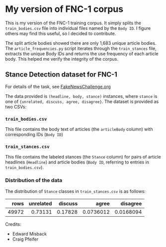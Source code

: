 # My version of FNC-1 corpus

This is my version of the FNC-1 training corpus. It simply splits the `train_bodies.csv` file into individual files named by the `Body ID`. I figure others may find this useful, so I decided to contribute.

The split article bodies showed there are only 1,683 unique article bodies. The `article_frequencies.py` script iterates through the `train_stances` file, extracts the unique Body IDs and returns the use frequency of each article body. This helped me verify the integrity of the corpus.

## Stance Detection dataset for FNC-1

For details of the task, see [FakeNewsChallenge.org](http://fakenewschallenge.org)


The data provided is `(headline, body, stance)` instances, where `stance` is one of `{unrelated, discuss, agree, disagree}`. The dataset is provided as two CSVs:


### `train_bodies.csv`

This file contains the body text of articles (the `articleBody` column) with corresponding IDs (`Body ID`)

### `train_stances.csv`

This file contains the labeled stances (the `Stance` column) for pairs of article headlines (`Headline`) and article bodies (`Body ID`, referring to entries in `train_bodies.csv`).

### Distribution of the data

The distribution of `Stance` classes in `train_stances.csv` is as follows:

|   rows |   unrelated |   discuss |     agree |   disagree |
|-------:|------------:|----------:|----------:|-----------:|
|  49972 |    0.73131  |  0.17828  | 0.0736012 |  0.0168094 |

Credits:

- Edward Misback
- Craig Pfeifer

